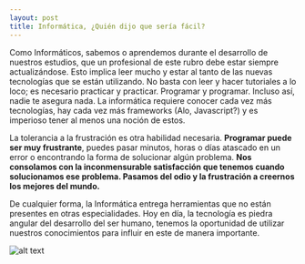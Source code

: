 ```yaml
---
layout: post
title: Informática, ¿Quién dijo que sería fácil?
---
```

Como Informáticos, sabemos o aprendemos durante el desarrollo de nuestros estudios, que un profesional de este rubro debe estar siempre actualizándose. Esto implica leer mucho y estar al tanto de las nuevas tecnologías que se están utilizando.
No basta con leer y hacer tutoriales a lo loco; es necesario practicar y practicar. Programar y programar. Incluso así, nadie te asegura nada. La informática requiere conocer cada vez más tecnologías, hay cada vez más frameworks (Alo, Javascript?) y es imperioso tener al menos una noción de estos.  

La tolerancia a la frustración es otra habilidad necesaria. **Programar puede ser muy frustrante**, puedes pasar minutos, horas o días atascado en un error o encontrando la forma de solucionar algún problema. **Nos consolamos con la inconmensurable satisfacción que tenemos cuando solucionamos ese problema. Pasamos del odio y la frustración a creernos los mejores del mundo.**

De cualquier forma, la Informática entrega herramientas que no están presentes en otras especialidades. Hoy en día, la tecnología es piedra angular del desarrollo del ser humano, tenemos la oportunidad de utilizar nuestros conocimientos para influir en este de manera importante.

![alt text](https://cdn.discourse.org/sitepoint/uploads/default/24163/5282c0e6babea783.png "Javascript Frameworks")

